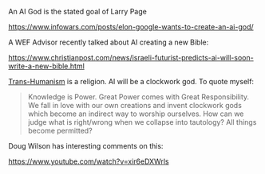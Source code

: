 An AI God is the stated goal of Larry Page

<https://www.infowars.com/posts/elon-google-wants-to-create-an-ai-god/>

A WEF Advisor recently talked about AI creating a new Bible:

<https://www.christianpost.com/news/israeli-futurist-predicts-ai-will-soon-write-a-new-bible.html>

[Trans-Humanism](https://en.m.wikipedia.org/wiki/Transhumanism) is a religion. AI will be a
clockwork god. To quote myself:

> Knowledge is Power. Great Power comes with Great Responsibility.
> We fall in love with our own creations and invent clockwork gods
> which become an indirect way to worship ourselves. How can we judge
> what is right/wrong when we collapse into tautology? All things become permitted?

Doug Wilson has interesting comments on this:

<https://www.youtube.com/watch?v=xir6eDXWrls>
